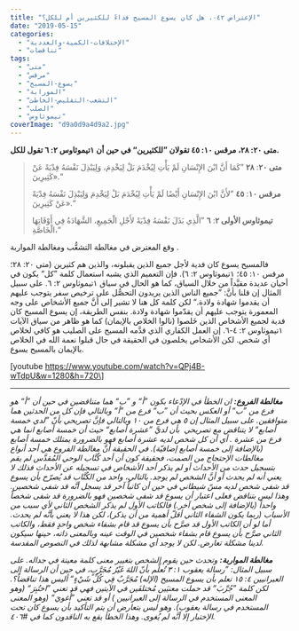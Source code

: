 ```yaml
---
title: "الإعتراض ٠٤٢، هل كان يسوع المسيح فداءً للكثيرين أم للكل؟"
date: "2019-05-15"
categories: 
  - "الإختلافات-الكمية-والعددية"
  - "تناقضات"
tags: 
  - "متى"
  - "مرقس"
  - "يسوع-المسيح"
  - "المورابة"
  - "التشعب-التقليص-الخاطئ"
  - "الصلب"
  - "تيموثاوس"
coverImage: "d9a0d9a4d9a2.jpg"
---
```


**متى ٢٠: ٢٨، مرقس ١٠: ٤٥ تقولان ”للكثيرين“ في حين أن ١تيموثاوس ٢: ٦ تقول للكل.**

> **متى ٢٠**: **٢٨** ”كَمَا أَنَّ ابْنَ الإِنْسَانِ لَمْ يَأْتِ لِيُخْدَمَ بَلْ لِيَخْدِمَ، وَلِيَبْذِلَ نَفْسَهُ فِدْيَةً عَنْ كَثِيرِينَ».“
> 
> **مرقس ١٠**: **٤٥** ”لأَنَّ ابْنَ الإِنْسَانِ أَيْضًا لَمْ يَأْتِ لِيُخْدَمَ بَلْ لِيَخْدِمَ وَلِيَبْذِلَ نَفْسَهُ فِدْيَةً عَنْ كَثِيرِينَ».“
> 
> **تيموثاوس الأولى ٢**: **٦** ”الَّذِي بَذَلَ نَفْسَهُ فِدْيَةً لأَجْلِ الْجَمِيعِ، الشَّهَادَةُ فِي أَوْقَاتِهَا الْخَاصَّةِ،“

وقع المعترض في مغالطة التشعُّب ومغالطة المواربة .

فالمسيح يسوع كان فدية لأجل جميع الذين يقبلونه، والذين هم كثيرين (متى ٢٠: ٢٨؛ مرقس ١٠: ٤٥؛ ١تيموثاوس ٢: ٦). فإن التعميم الذي يشبه استعمال كلمة ”كل“ يكون في أحيان عديدة مقيَّداً من خلال السياق، كما هو الحال في سياق ١تيموثاوس ٢: ٦. على سبيل المثال إن قلنا بأنَّ: ”جميع الناس الذين يريدون التحصُّل على ترخيص سفر يتوجب عليهم أن يقدموا شهادة ولادة.“ لكن كلمة كل هنا لا تشير إلى أنَّ جميع الأشخاص على وجه المعمورة يتوجب عليهم أن يقدّموا شهادة ولادة. بنفس الطريقة، إن يسوع المسيح كان فدية لجميع الأشخاص الذين خَلصوا (نالوا الخلاص بالإيمان) كما هو ظاهر من سياق الآيات ١تيموثاوس ٢: ٤-٦. إن العمل الكفاري الذي قدَّمه المسيح على الصليب هو كافي لخلاص أي شخص. لكن الأشخاص يخلصون في الحقيقة في حال قبلوا نعمة الله في الخلاص بالإيمان بالمسيح يسوع.

\[youtube https://www.youtube.com/watch?v=QPj4B-wTdpU&w=1280&h=720\]

* * *

_**مغالطة الفروع:** ان الخطأ في الإدّعاء بكون ”أ“ و ”ب“ هما متناقضين في حين أن ”أ“ هو فرع من ”ب“ أو العكس بحيث أن ”ب“ فرع من ”أ“ وبالتالي فإن كل من الحدثين هما متوافقين. على سبيل المثال إن ٥ هي فرع من ١٠ وبالتالي فإنَّ تصريحي بأنّ ”لدي خمسة أصابع“ لا يتناقض مع تصريحي  بأن لديَّ ”عشرة أصابع“ حيث أن خمسة أصابع انما هي فرع من عشرة . أي أن كل شخص لديه عشرة أصابع فهو بالضرورة يمتلك خمسة أصابع (بالإضافة إلى خمسة أصابع إضافيّة). في الحقيقة أنَّ مغالطة الفروع هي أحد أنواع مغالطات الإحتجاج من الصمت، فحقيقة كون أن أحد كُتَّاب الوحي المُقدَّس لم يقم بتسجيل حدث من الأحداث أو لم يذكر أحد الأشخاص في تسجيله عن الأحداث فذلك لا يعني أنه لم يحدث أو أنَّ الشخص لم يوجد. بالتالي، واحد من الكُتَّاب قد يُصرّح بأن يسوع قد شفى شخص لديه مسّ شيطاني في حين أن كاتباً آخر قد يسجل أنَّه قد شفى شخصين. وهذا ليس بتناقض فعلى اعتبار أن يسوع قد شفى شخصين فهو بالضرورة قد شفى شخصاً واحداً (بالإضافة إلى شخص آخر.) فالكاتب الأول لم يذكر الشخص الثاني لأي سبب من الأسباب (ربما يكون الشفاء الثاني أقلّ أهمية من أن يذكر)، لكن هذا لا يعني بأنَّه لم يحدث. أما لو أن الكاتب الأول قد صرَّح بأن يسوع قد قام بشفاء شخص واحدٍ فقط، والكاتب الثاني صرَّح بأن يسوع قام بشفاء شخصين في الوقت عينه وبالمعنى ذاته، حينها سيكون لدينا مشكلة تعارض. لكن لا يوجد أي مشكلة مشابهة لذلك في النصوص المقدسة._

_**مغالطة المواربة:** وتحدث حين يقوم الشخص بتغيير معنى كلمة معينة في جداله. على سبيل المثال: ”رسالة يعقوب ١: ٣ تُعلِّم بأنّ اللهَ غَيْرُ مُجَرَّبٍ، في حين أن الرسالة إلى العبرانيين ٤: ١٥ تعلم بأن يسوع المسيح (الإله) مُجَرَّبٌ فِي كُلِّ شَيْءٍ“ أليس هذا تناقضاً؟. لكن كلمة ”جُرِّبَ“ قد حملت معنيَين مُختلفَين في الآيتين فهي قد تعني ”اختُبِرَ“ (وهو المعنى المستخدم في الرسالة إلى العبرانيين ) أو قد تعني ”أُغويَ“ (وهو المعنى المستخدم في رسالة يعقوب). وهو ليس بتعارض أن يتم التأكيد بأن يسوع كان تحت الإختبار إلا أنَّه لم يُغوى. وهذا الخطأ يقع به الناقدون كما في #٤٠٦._
